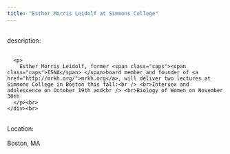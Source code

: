 ```yaml
---
title: "Esther Morris Leidolf at Simmons College"
---
```


<div class="flexinode-body flexinode-2">
  <div class="flexinode-textarea-1">
    <div class="form-item">
      <br> <label>description:</label><br /> <br> 
      
      <p>
        Esther Morris Leidolf, former <span class="caps"><span class="caps">ISNA</span> </span>board member and founder of <a href="http://mrkh.org/">mrkh.org</a>, will deliver two lectures at Simmons College in Boston this fall:<br /> <br>Intersex and adolescence on October 19th and<br /> <br>Biology of Women on November 30th
      </p><br>
    </div><br>
  </div>
  
  <div class="flexinode-textfield-2">
    <div class="form-item">
      <br> <label>Location:</label><br /> <br> Boston, MA<br>
    </div><br>
  </div>
</div>